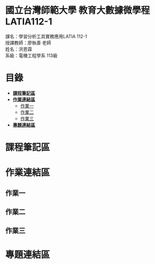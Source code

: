 # 國立台灣師範大學 教育大數據微學程 LATIA112-1

課名：學習分析工具實務應用LATIA 112-1  
授課教師：廖執善 老師  
姓名：洪恩霖  
系級：電機工程學系 113級  
# 目錄  
 * [**課程筆記區**](https://github.com/EnLin0903/LATIA112-1#課程筆記區)
 * [**作業連結區**](https://github.com/EnLin0903/LATIA112-1#作業連結區)
   * [作業一](https://github.com/EnLin0903/LATIA112-1#作業一)
   * [作業二](https://github.com/EnLin0903/LATIA112-1#作業二)
   * [作業三](https://github.com/EnLin0903/LATIA112-1#作業三)
* [**專題連結區**](https://github.com/EnLin0903/LATIA112-1#專題連結區)
# 課程筆記區
# 作業連結區
## 作業一
## 作業二
## 作業三
# 專題連結區
